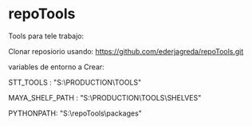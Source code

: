 # repoTools

Tools para tele trabajo:

Clonar reposiorio usando:
https://github.com/ederjagreda/repoTools.git



variables de entorno a Crear:

STT_TOOLS : "S:\PRODUCTION\TOOLS"

MAYA_SHELF_PATH : "S:\PRODUCTION\TOOLS\SHELVES"

PYTHONPATH: "S:\repoTools\packages"
